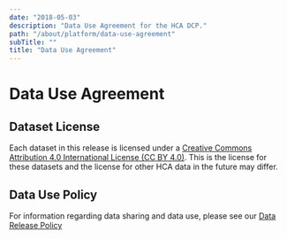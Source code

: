 ```yaml
---
date: "2018-05-03"
description: "Data Use Agreement for the HCA DCP."
path: "/about/platform/data-use-agreement"
subTitle: ""
title: "Data Use Agreement"
---
```


# Data Use Agreement

## Dataset License
Each dataset in this release is licensed under a [Creative Commons Attribution 4.0 International License (CC BY 4.0)](https://creativecommons.org/licenses/by/4.0/). This is the license for these datasets and the license for other HCA data in the future may differ.

## Data Use Policy
For information regarding data sharing and data use, please see our [Data Release Policy](https://www.humancellatlas.org/data-release-policy/)
